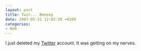 ```yaml
---
layout: post
title: Twit... Beeeep
date: 2007-05-31 12:03:50 +0200
categories:
- Web
---
```

I just deleted my <a href="http://twitter.com">Twitter</a> account. It was getting on my nerves.
